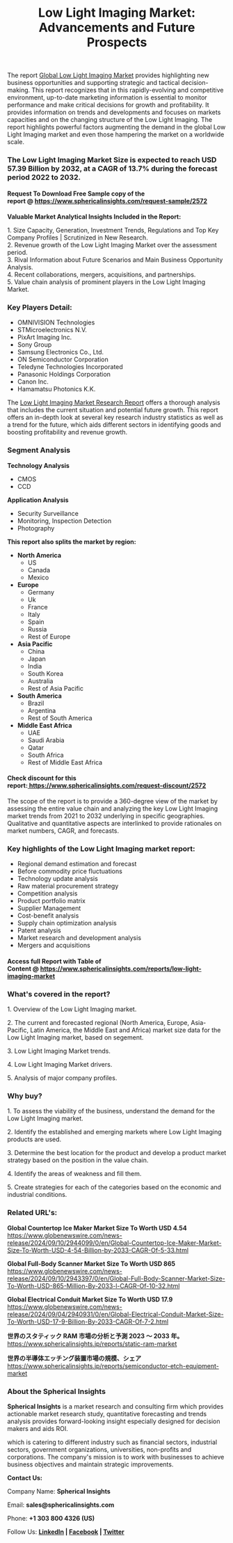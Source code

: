 <h1 style="text-align: center;">Low Light Imaging Market: Advancements and Future Prospects</h1>
<p>&nbsp;</p>
<p>The report&nbsp;<a href="https://www.sphericalinsights.com/reports/low-light-imaging-market" target="_blank" rel="noopener noreferrer">Global Low Light Imaging Market</a>&nbsp;provides highlighting new business opportunities and supporting strategic and tactical decision-making. This report recognizes that in this rapidly-evolving and competitive environment, up-to-date marketing information is essential to monitor performance and make critical decisions for growth and profitability. It provides information on trends and developments and focuses on markets capacities and on the changing structure of the Low Light Imaging. The report highlights powerful factors augmenting the demand in the global Low Light Imaging market and even those hampering the market on a worldwide scale.&nbsp;</p>
<h3>The Low Light Imaging Market Size is expected to reach USD 57.39 Billion by 2032, at a CAGR of 13.7% during the forecast period 2022 to 2032.</h3>
<h4>Request To Download Free Sample copy of the report&nbsp;@&nbsp;<a href="https://www.sphericalinsights.com/request-sample/2572" target="_blank" rel="noopener noreferrer">https://www.sphericalinsights.com/request-sample/2572</a></h4>
<p><strong>Valuable Market Analytical Insights Included in the Report:</strong></p>
<p>1. Size Capacity, Generation, Investment Trends, Regulations and Top Key Company Profiles | Scrutinized in New Research.<br />2. Revenue growth of the Low Light Imaging Market over the assessment period.<br />3. Rival Information about Future Scenarios and Main Business Opportunity Analysis.<br />4. Recent collaborations, mergers, acquisitions, and partnerships.<br />5. Value chain analysis of prominent players in the Low Light Imaging Market.</p>
<h3><strong>Key Players Detail:</strong></h3>
<ul>
<li>OMNIVISION Technologies</li>
<li>STMicroelectronics N.V.</li>
<li>PixArt Imaging Inc.</li>
<li>Sony Group</li>
<li>Samsung Electronics Co., Ltd.</li>
<li>ON Semiconductor Corporation</li>
<li>Teledyne Technologies Incorporated</li>
<li>Panasonic Holdings Corporation</li>
<li>Canon Inc.</li>
<li>Hamamatsu Photonics K.K.</li>
</ul>
<p>The&nbsp;<a href="https://www.sphericalinsights.com/reports/low-light-imaging-market" target="_blank" rel="noopener noreferrer">Low Light Imaging Market Research Report</a>&nbsp;offers a thorough analysis that includes the current situation and potential future growth. This report offers an in-depth look at several key research industry statistics as well as a trend for the future, which aids different sectors in identifying goods and boosting profitability and revenue growth.</p>
<h3><strong>Segment Analysis</strong></h3>
<p><strong>Technology Analysis</strong></p>
<ul>
<li>CMOS</li>
<li>CCD</li>
</ul>
<p><strong>Application Analysis</strong></p>
<ul>
<li>Security Surveillance</li>
<li>Monitoring, Inspection Detection</li>
<li>Photography</li>
</ul>
<p><strong>This report also splits the market by region:</strong></p>
<ul>
<li><strong>North America</strong>
<ul>
<li>US</li>
<li>Canada</li>
<li>Mexico</li>
</ul>
</li>
<li><strong>Europe</strong>
<ul>
<li>Germany</li>
<li>Uk</li>
<li>France</li>
<li>Italy</li>
<li>Spain</li>
<li>Russia</li>
<li>Rest of Europe</li>
</ul>
</li>
<li><strong>Asia Pacific</strong>
<ul>
<li>China</li>
<li>Japan</li>
<li>India</li>
<li>South Korea</li>
<li>Australia</li>
<li>Rest of Asia Pacific</li>
</ul>
</li>
<li><strong>South America</strong>
<ul>
<li>Brazil</li>
<li>Argentina</li>
<li>Rest of South America</li>
</ul>
</li>
<li><strong>Middle East Africa</strong>
<ul>
<li>UAE</li>
<li>Saudi Arabia</li>
<li>Qatar</li>
<li>South Africa</li>
<li>Rest of Middle East Africa</li>
</ul>
</li>
</ul>
<h4>Check discount for this report:<a href="https://www.sphericalinsights.com/request-discount/2572" target="_blank" rel="noopener noreferrer">&nbsp;https://www.sphericalinsights.com/request-discount/2572</a></h4>
<p>The scope of the report is to provide a 360-degree view of the market by assessing the entire value chain and analyzing the key Low Light Imaging market trends from 2021 to 2032 underlying in specific geographies. Qualitative and quantitative aspects are interlinked to provide rationales on market numbers, CAGR, and forecasts.</p>
<h3><strong>Key highlights of the Low Light Imaging market report:</strong></h3>
<ul>
<li>Regional demand estimation and forecast</li>
<li>Before commodity price fluctuations</li>
<li>Technology update analysis</li>
<li>Raw material procurement strategy</li>
<li>Competition analysis</li>
<li>Product portfolio matrix</li>
<li>Supplier Management</li>
<li>Cost-benefit analysis</li>
<li>Supply chain optimization analysis</li>
<li>Patent analysis</li>
<li>Market research and development analysis</li>
<li>Mergers and acquisitions</li>
</ul>
<h4>Access full Report with Table of Content&nbsp;@&nbsp;<a href="https://www.sphericalinsights.com/reports/low-light-imaging-market" target="_blank" rel="noopener noreferrer">https://www.sphericalinsights.com/reports/low-light-imaging-market</a></h4>
<h3><strong>What's covered in the report?</strong></h3>
<p>1. Overview of the Low Light Imaging market.</p>
<p>2. The current and forecasted regional (North America, Europe, Asia-Pacific, Latin America, the Middle East and Africa) market size data for the Low Light Imaging market, based on segement.</p>
<p>3. Low Light Imaging Market trends.</p>
<p>4. Low Light Imaging Market drivers.</p>
<p>5. Analysis of major company profiles.</p>
<h3><strong>Why buy?</strong></h3>
<p>1. To assess the viability of the business, understand the demand for the Low Light Imaging market.</p>
<p>2. Identify the established and emerging markets where Low Light Imaging products are used.</p>
<p>3. Determine the best location for the product and develop a product market strategy based on the position in the value chain.</p>
<p>4. Identify the areas of weakness and fill them.</p>
<p>5. Create strategies for each of the categories based on the economic and industrial conditions.</p>
<h3><strong>Related URL's:</strong></h3>
<p><strong>Global Countertop Ice Maker Market Size To Worth USD 4.54</strong><br /><a href="https://www.globenewswire.com/news-release/2024/09/10/2944099/0/en/Global-Countertop-Ice-Maker-Market-Size-To-Worth-USD-4-54-Billion-by-2033-CAGR-Of-5-33.html" rel="nofollow">https://www.globenewswire.com/news-release/2024/09/10/2944099/0/en/Global-Countertop-Ice-Maker-Market-Size-To-Worth-USD-4-54-Billion-by-2033-CAGR-Of-5-33.html</a>&nbsp;</p>
<p><strong>Global Full-Body Scanner Market Size To Worth USD 865</strong><br /><a href="https://www.globenewswire.com/news-release/2024/09/10/2943397/0/en/Global-Full-Body-Scanner-Market-Size-To-Worth-USD-865-Million-By-2033-l-CAGR-Of-10-32.html" rel="nofollow">https://www.globenewswire.com/news-release/2024/09/10/2943397/0/en/Global-Full-Body-Scanner-Market-Size-To-Worth-USD-865-Million-By-2033-l-CAGR-Of-10-32.html</a>&nbsp;</p>
<p><strong>Global Electrical Conduit Market Size To Worth USD 17.9</strong><br /><a href="https://www.globenewswire.com/news-release/2024/09/04/2940931/0/en/Global-Electrical-Conduit-Market-Size-To-Worth-USD-17-9-Billion-By-2033-CAGR-Of-7-2.html" rel="nofollow">https://www.globenewswire.com/news-release/2024/09/04/2940931/0/en/Global-Electrical-Conduit-Market-Size-To-Worth-USD-17-9-Billion-By-2033-CAGR-Of-7-2.html</a>&nbsp;</p>
<p><strong>世界のスタティック RAM 市場の分析と予測 2023 ～ 2033 年。</strong><br /><a href="https://www.sphericalinsights.jp/reports/static-ram-market" rel="nofollow">https://www.sphericalinsights.jp/reports/static-ram-market</a>&nbsp;</p>
<p><strong>世界の半導体エッチング装置市場の規模、シェア</strong><br /><a href="https://www.sphericalinsights.jp/reports/semiconductor-etch-equipment-market" rel="nofollow">https://www.sphericalinsights.jp/reports/semiconductor-etch-equipment-market</a>&nbsp;</p>
<h3><strong>About the Spherical Insights</strong></h3>
<p><strong>Spherical Insights</strong>&nbsp;is a market research and consulting firm which provides actionable market research study, quantitative forecasting and trends analysis provides forward-looking insight especially designed for decision makers and aids ROI.</p>
<p>which is catering to different industry such as financial sectors, industrial sectors, government organizations, universities, non-profits and corporations. The company's mission is to work with businesses to achieve business objectives and maintain strategic improvements.</p>
<p><strong>Contact Us:</strong></p>
<p>Company Name:&nbsp;<strong>Spherical Insights</strong></p>
<p>Email:&nbsp;<strong>sales@sphericalinsights.com</strong></p>
<p>Phone:&nbsp;<strong>+1 303 800 4326 (US)</strong></p>
<p>Follow Us:&nbsp;<strong><a href="https://www.linkedin.com/company/spherical-insight/" rel="nofollow"><u>LinkedIn</u></a>&nbsp;|&nbsp;<a href="https://www.facebook.com/sphericalinsights22" rel="nofollow"><u>Facebook</u></a>&nbsp;|&nbsp;<a href="https://twitter.com/SInsights_US" rel="nofollow"><u>Twitter</u></a></strong></p>

